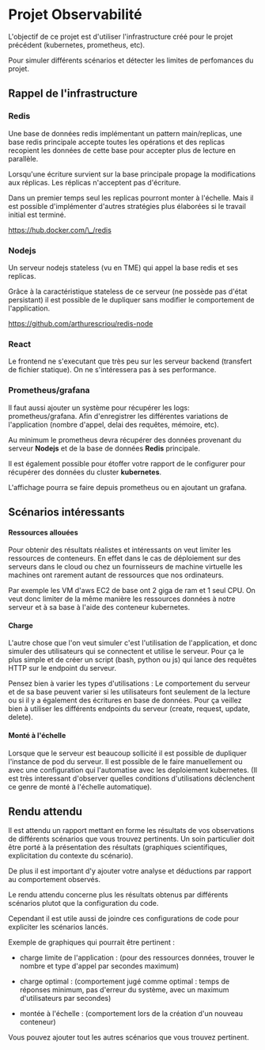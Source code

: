 # Projet Observabilité

L'objectif de ce projet est d'utiliser l'infrastructure créé pour le projet précédent (kubernetes, prometheus, etc).

Pour simuler différents scénarios et détecter les limites de perfomances du projet.

## Rappel de l'infrastructure

### Redis

Une base de données redis implémentant un pattern main/replicas, une base redis principale accepte toutes les opérations et des replicas recopient les données de cette base pour accepter plus de lecture en parallèle.

Lorsqu'une écriture survient sur la base principale propage la modifications aux réplicas. Les réplicas n'acceptent pas d'écriture.

Dans un premier temps seul les replicas pourront monter à l'échelle. Mais il est possible d'implémenter d'autres stratégies plus élaborées si le travail initial est terminé.

<a href="https://hub.docker.com/_/redis" >https://hub.docker.com/\_/redis</a>

### Nodejs

Un serveur nodejs stateless (vu en TME) qui appel la base redis et ses replicas.

Grâce à la caractéristique stateless de ce serveur (ne possède pas d'état persistant) il est possible de le dupliquer sans modifier le comportement de l'application.

<a href="https://github.com/arthurescriou/redis-node" >https://github.com/arthurescriou/redis-node</a>

### React

Le frontend ne s'executant que très peu sur les serveur backend (transfert de fichier statique). On ne s'intéressera pas à ses performance.

### Prometheus/grafana

Il faut aussi ajouter un système pour récupérer les logs: prometheus/grafana.
Afin d'enregistrer les différentes variations de l'application (nombre d'appel, delai des requêtes, mémoire, etc).

Au minimum le prometheus devra récupérer des données provenant du serveur **Nodejs** et de la base de données **Redis** principale.

Il est également possible pour étoffer votre rapport de le configurer pour récupérer des données du cluster **kubernetes**.

L'affichage pourra se faire depuis prometheus ou en ajoutant un grafana.

## Scénarios intéressants

#### Ressources allouées

Pour obtenir des résultats réalistes et intéressants on veut limiter les ressources de conteneurs.
En effet dans le cas de déploiement sur des serveurs dans le cloud ou chez un fournisseurs de machine virtuelle les machines ont rarement autant de ressources que nos ordinateurs.

Par exemple les VM d'aws EC2 de base ont 2 giga de ram et 1 seul CPU.
On veut donc limiter de la même manière les ressources données à notre serveur et à sa base à l'aide des conteneur kubernetes.

#### Charge

L'autre chose que l'on veut simuler c'est l'utilisation de l'application, et donc simuler des utilisateurs qui se connectent et utilise le serveur.
Pour ça le plus simple et de créer un script (bash, python ou js) qui lance des requêtes HTTP sur le endpoint du serveur.

Pensez bien à varier les types d'utilisations :
Le comportement du serveur et de sa base peuvent varier si les utilisateurs font seulement de la lecture ou si il y a également des écritures en base de données.
Pour ça veillez bien à utiliser les différents endpoints du serveur (create, request, update, delete).

#### Monté à l'échelle

Lorsque que le serveur est beaucoup sollicité il est possible de dupliquer l'instance de pod du serveur.
Il est possible de le faire manuellement ou avec une configuration qui l'automatise avec les deploiement kubernetes.
(Il est très interessant d'observer quelles conditions d'utilisations déclenchent ce genre de monté à l'échelle automatique).

## Rendu attendu

Il est attendu un rapport mettant en forme les résultats de vos observations de différents scénarios que vous trouvez pertinents.
Un soin particulier doit être porté à la présentation des résultats (graphiques scientifiques, explicitation du contexte du scénario).

De plus il est important d'y ajouter votre analyse et déductions par rapport au comportement observés.

Le rendu attendu concerne plus les résultats obtenus par différents scénarios plutot que la configuration du code.

Cependant il est utile aussi de joindre ces configurations de code pour expliciter les scénarios lancés.

Exemple de graphiques qui pourrait être pertinent :

- charge limite de l'application : (pour des ressources données, trouver le nombre et type d'appel par secondes maximum)

- charge optimal : (comportement jugé comme optimal : temps de réponses minimum, pas d'erreur du système, avec un maximum d'utilisateurs par secondes)

- montée à l'échelle : (comportement lors de la création d'un nouveau conteneur)

Vous pouvez ajouter tout les autres scénarios que vous trouvez pertinent.
